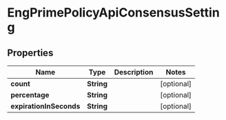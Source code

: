 
# EngPrimePolicyApiConsensusSetting

## Properties
Name | Type | Description | Notes
------------ | ------------- | ------------- | -------------
**count** | **String** |  |  [optional]
**percentage** | **String** |  |  [optional]
**expirationInSeconds** | **String** |  |  [optional]



